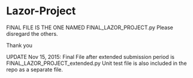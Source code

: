 # Lazor-Project

FINAL FILE IS THE ONE NAMED FINAL_LAZOR_PROJECT.py
Please disregard the others.

Thank you

UPDATE Nov 15, 2015:
Final File after extended submission period is FINAL_LAZOR_PROJECT_extended.py
Unit test file is also included in the repo as a separate file.
